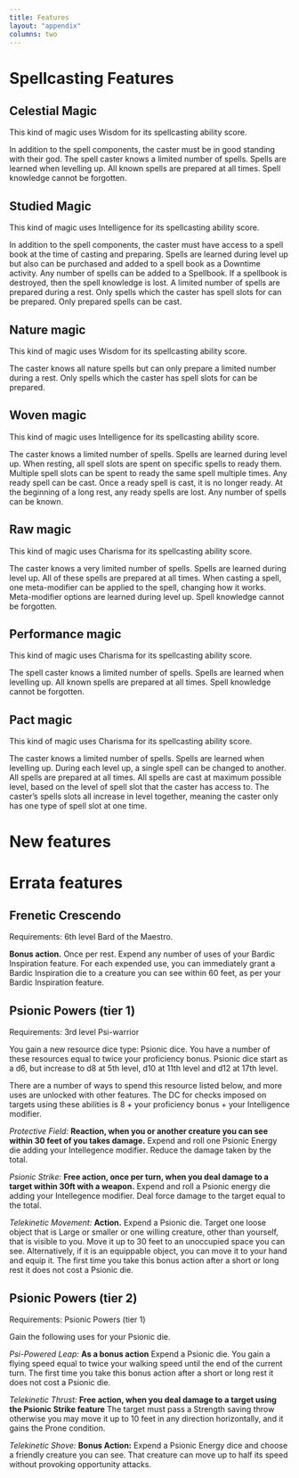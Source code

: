 ```yaml
---
title: Features
layout: "appendix"
columns: two
---
```

# Spellcasting Features

## Celestial Magic
This kind of magic uses Wisdom for its spellcasting ability score.

In addition to the spell components, the caster must be in good standing with their god.
The spell caster knows a limited number of spells.
Spells are learned when levelling up.
All known spells are prepared at all times.
Spell knowledge cannot be forgotten.

## Studied Magic
This kind of magic uses Intelligence for its spellcasting ability score.

In addition to the spell components, the caster must have access to a spell book at the time of casting and preparing.
Spells are learned during level up but also can be purchased and added to a spell book as a Downtime activity.
Any number of spells can be added to a Spellbook.
If a spellbook is destroyed, then the spell knowledge is lost.
A limited number of spells are prepared during a rest.
Only spells which the caster has spell slots for can be prepared.
Only prepared spells can be cast.

## Nature magic
This kind of magic uses Wisdom for its spellcasting ability score.

The caster knows all nature spells but can only prepare a limited number during a rest.
Only spells which the caster has spell slots for can be prepared.

## Woven magic
This kind of magic uses Intelligence for its spellcasting ability score.

The caster knows a limited number of spells.
Spells are learned during level up.
When resting, all spell slots are spent on specific spells to ready them.
Multiple spell slots can be spent to ready the same spell multiple times.
Any ready spell can be cast.
Once a ready spell is cast, it is no longer ready.
At the beginning of a long rest, any ready spells are lost.
Any number of spells can be known.

## Raw magic
This kind of magic uses Charisma for its spellcasting ability score.

The caster knows a very limited number of spells.
Spells are learned during level up.
All of these spells are prepared at all times.
When casting a spell, one meta-modifier can be applied to the spell, changing how it works.
Meta-modifier options are learned during level up.
Spell knowledge cannot be forgotten.

## Performance magic
This kind of magic uses Charisma for its spellcasting ability score.

The spell caster knows a limited number of spells.
Spells are learned when levelling up.
All known spells are prepared at all times.
Spell knowledge cannot be forgotten.

## Pact magic
This kind of magic uses Charisma for its spellcasting ability score.

The caster knows a limited number of spells.
Spells are learned when levelling up.
During each level up, a single spell can be changed to another.
All spells are prepared at all times.
All spells are cast at maximum possible level, based on the level of spell slot that the caster has access to.
The caster’s spells slots all increase in level together, meaning the caster only has one type of spell slot at one time.

# New features



# Errata features

## Frenetic Crescendo

Requirements: 6th level Bard of the Maestro.

**Bonus action.** Once per rest. Expend any number of uses of your Bardic Inspiration feature. For each expended use, you can immediately grant a Bardic Inspiration die to a creature you can see within 60 feet, as per your Bardic Inspiration feature. 

## Psionic Powers (tier 1)

Requirements: 3rd level Psi-warrior

You gain a new resource dice type: Psionic dice. You have a number of these resources equal to twice your proficiency bonus.
Psionic dice start as a d6, but increase to d8 at 5th level, d10 at 11th level and d12 at 17th level.


There are a number of ways to spend this resource listed below, and more uses are unlocked with other features.
The DC for checks imposed on targets using these abilities is 8 + your proficiency bonus + your Intelligence modifier.

*Protective Field:* **Reaction, when you or another creature you can see within 30 feet of you takes damage.** Expend and roll one Psionic Energy die adding your Intellegence modifier. Reduce the damage taken by the total.

*Psionic Strike:* **Free action, once per turn, when you deal damage to a target within 30ft with a weapon.** Expend and roll a Psionic energy die adding your Intellegence modifier. Deal force damage to the target equal to the total.

*Telekinetic Movement:* **Action.** Expend a Psionic die. Target one loose object that is Large or smaller or one willing creature, other than yourself, that is visible to you. Move it up to 30 feet to an unoccupied space you can see. Alternatively, if it is an equippable object, you can move it to your hand and equip it. The first time you take this bonus action after a short or long rest it does not cost a Psionic die.


## Psionic Powers (tier 2)
Requirements: Psionic Powers (tier 1)

Gain the following uses for your Psionic die.

*Psi-Powered Leap:* **As a bonus action** Expend a Psionic die. You gain a flying speed equal to twice your walking speed until the end of the current turn. The first time you take this bonus action after a short or long rest it does not cost a Psionic die. 

*Telekinetic Thrust:* **Free action, when you deal damage to a target using the Psionic Strike feature** The target must pass a Strength saving throw otherwise you may move it up to 10 feet in any direction horizontally, and it gains the Prone condition.

*Telekinetic Shove:* **Bonus Action:** Expend a Psionic Energy dice and choose a friendly creature you can see. That creature can move up to half its speed without provoking opportunity attacks.
